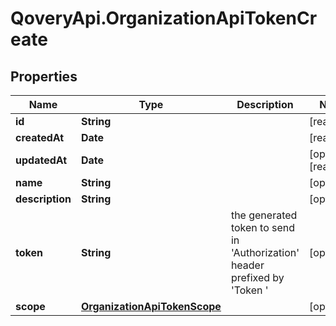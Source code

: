 # QoveryApi.OrganizationApiTokenCreate

## Properties

Name | Type | Description | Notes
------------ | ------------- | ------------- | -------------
**id** | **String** |  | [readonly] 
**createdAt** | **Date** |  | [readonly] 
**updatedAt** | **Date** |  | [optional] [readonly] 
**name** | **String** |  | [optional] 
**description** | **String** |  | [optional] 
**token** | **String** | the generated token to send in &#39;Authorization&#39; header prefixed by &#39;Token &#39; | [optional] 
**scope** | [**OrganizationApiTokenScope**](OrganizationApiTokenScope.md) |  | [optional] 


